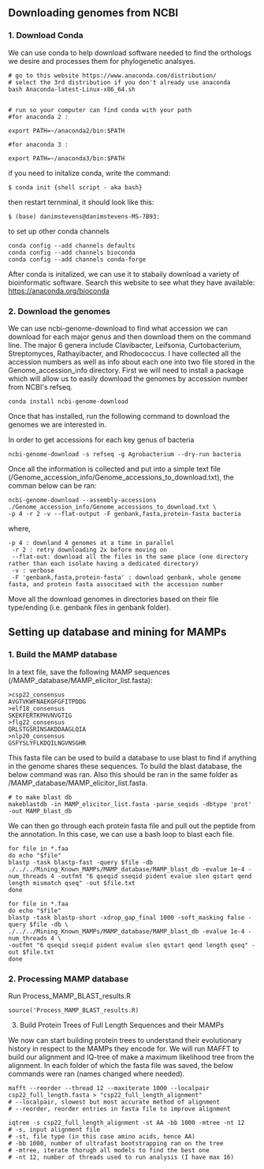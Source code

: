 ## Downloading genomes from NCBI

### 1. Download Conda

  We can use conda to help download software needed to find the orthologs we desire and processes them for phylogenetic analsyes.

    # go to this website https://www.anaconda.com/distribution/
    # select the 3rd distribution if you don't already use anaconda 
    bash Anaconda-latest-Linux-x86_64.sh


    # run so your computer can find conda with your path
    #for anaconda 2 :

    export PATH=~/anaconda2/bin:$PATH

    #for anaconda 3 :

    export PATH=~/anaconda3/bin:$PATH


  if you need to initalize conda, write the command:
    
    $ conda init {shell script - aka bash}
  
  then restart ternminal, it should look like this: 
    
    $ (base) danimstevens@danimstevens-MS-7B93:

  to set up other conda channels
  
    conda config --add channels defaults
    conda config --add channels bioconda
    conda config --add channels conda-forge

  After conda is initalized, we can use it to stabaily download a variety of bioinformatic software. Search this website to see what they have available: https://anaconda.org/bioconda


### 2. Download the genomes
  
  We can use ncbi-genome-download to find what accession we can download for each major genus and then download them on the command line. The major 6 genera include Clavibacter, Leifsonia, Curtobacterium, Streptomyces, Rathayibacter, and Rhodococcus. I have collected all the accession numbers as well as info about each one into two file stored in the Genome_accession_info directory. First we will need to install a package which will allow us to easily download the genomes by accession number from NCBI's refseq.
  
    conda install ncbi-genome-download
    
  Once that has installed, run the following command to download the genomes we are interested in. 

In order to get accessions for each key genus of bacteria

  ```
  ncbi-genome-download -s refseq -g Agrobacterium --dry-run bacteria
  ```

Once all the information is collected and put into a simple text file (/Genome_accession_info/Genome_accessions_to_download.txt), the comman below can be ran:


  ```
  ncbi-genome-download --assembly-accessions ./Genome_accession_info/Genome_accessions_to_download.txt \ 
  -p 4 -r 2 -v --flat-output -F genbank,fasta,protein-fasta bacteria
  ```

where,

  ```
  -p 4 : downland 4 genomes at a time in parallel
   -r 2 : retry downloading 2x before moving on
   --flat-out: download all the files in the same place (one directory rather than each isolate having a dedicated directory)
   -v : verbose
   -F 'genbank,fasta,protein-fasta' : download genbank, whole genome fasta, and protein fasta associtaed with the accession number
   ```
 Move all the download genomes in directories based on their file type/ending (i.e. genbank files in genbank folder).
 
 ## Setting up database and mining for MAMPs
 
 ### 1. Build the MAMP database
 
 In a text file, save the following MAMP sequences (/MAMP_database/MAMP_elicitor_list.fasta):
   ```
  >csp22_consensus
  AVGTVKWFNAEKGFGFITPDDG
  >elf18_consensus
  SKEKFERTKPHVNVGTIG
  >flg22_consensus
  QRLSTGSRINSAKDDAAGLQIA
  >nlp20_consensus
  GSFYSLYFLKDQILNGVNSGHR
  ```
This fasta file can be used to build a database to use blast to find if anything in the genome shares these sequences. To build the blast database, the below command was ran. Also this should be ran in the same folder as /MAMP_database/MAMP_elicitor_list.fasta. 

  ```
  # to make blast db
  makeblastdb -in MAMP_elicitor_list.fasta -parse_seqids -dbtype 'prot' -out MAMP_blast_db
  ````

We can then go through each protein fasta file and pull out the peptide from the annotation. In this case, we can use a bash loop to blast each file. 

  ```
  for file in *.faa 
  do echo "$file" 
  blastp -task blastp-fast -query $file -db ./../../Mining_Known_MAMPs/MAMP_database/MAMP_blast_db -evalue 1e-4 -num_threads 4 -outfmt "6 qseqid sseqid pident evalue slen qstart qend length mismatch qseq" -out $file.txt 
  done
  ```
  ```
  for file in *.faa
  do echo "$file"
  blastp -task blastp-short -xdrop_gap_final 1000 -soft_masking false -query $file -db \ ./../../Mining_Known_MAMPs/MAMP_database/MAMP_blast_db -evalue 1e-4 -num_threads 4 \
  -outfmt "6 qseqid sseqid pident evalue slen qstart qend length qseq" -out $file.txt
  done
  ```

### 2. Processing MAMP database

Run Process_MAMP_BLAST_results.R

  ```
  source('Process_MAMP_BLAST_results.R)
  ```

3. Build Protein Trees of Full Length Sequences and their MAMPs

We now can start building protein trees to understand their evolutionary history in respect to the MAMPs they encode for. We will run MAFFT to build our alignment and IQ-tree of make a maximum likelihood tree from the alignment. In each folder of which the fasta file was saved, the below commands were ran (names changed where needed).

  ```
  mafft --reorder --thread 12 --maxiterate 1000 --localpair csp22_full_length.fasta > "csp22_full_length_alignment"
  # --localpair, slowest but most accurate method of alignment
  # --reorder, reorder entries in fasta file to improve alignment
  
  iqtree -s csp22_full_length_alignment -st AA -bb 1000 -mtree -nt 12
  # -s, input alignment file
  # -st, file type (in this case amino acids, hence AA)
  # -bb 1000, number of ultrafast bootstrapping ran on the tree
  # -mtree, iterate thorugh all models to find the best one
  # -nt 12, number of threads used to run analysis (I have max 16)
  ```

 